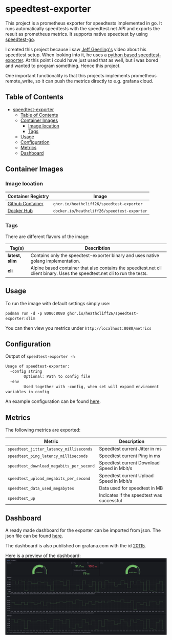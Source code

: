 # speedtest-exporter

This project is a prometheus exporter for speedtests implemented in go.
It runs automatically speedtests with the speedtest.net API and exports the result as prometheus metrics.
It supports native speedtest by using [speedtest-go](https://github.com/showwin/speedtest-go).

I created this project because i saw [Jeff Geerling's](https://github.com/geerlingguy) video about his speedtest setup.
When looking into it, he uses a [python based speedtest-exporter](https://github.com/MiguelNdeCarvalho/speedtest-exporter).
At this point i could have just used that as well, but i was bored and wanted to program something. Hence this project.

One important functionality is that this projects implements prometheus remote_write, so it can push the metrics directly to e.g. grafana cloud.

## Table of Contents

- [speedtest-exporter](#speedtest-exporter)
  - [Table of Contents](#table-of-contents)
  - [Container Images](#container-images)
    - [Image location](#image-location)
    - [Tags](#tags)
  - [Usage](#usage)
  - [Configuration](#configuration)
  - [Metrics](#metrics)
  - [Dashboard](#dashboard)

## Container Images

### Image location

| Container Registry                                                                                      | Image                                       |
| ------------------------------------------------------------------------------------------------------- | ------------------------------------------- |
| [Github Container](https://github.com/users/heathcliff26/packages/container/package/speedtest-exporter) | `ghcr.io/heathcliff26/speedtest-exporter`   |
| [Docker Hub](https://hub.docker.com/repository/docker/heathcliff26/speedtest-exporter)                  | `docker.io/heathcliff26/speedtest-exporter` |

### Tags

There are different flavors of the image:

| Tag(s)           | Describtion                                                                                                                 |
| ---------------- | --------------------------------------------------------------------------------------------------------------------------- |
| **latest, slim** | Contains only the speedtest-exporter binary and uses native golang implementation.                                          |
| **cli**          | Alpine based container that also contains the speedtest.net cli client binary. Uses the speedtest.net cli to run the tests. |

## Usage

To run the image with default settings simply use:
```
podman run -d -p 8080:8080 ghcr.io/heathcliff26/speedtest-exporter:slim
```
You can then view you metrics under `http://localhost:8080/metrics`

## Configuration

Output of `speedtest-exporter -h`
```
Usage of speedtest-exporter:
  -config string
        Optional: Path to config file
  -env
        Used together with -config, when set will expand enviroment variables in config
```
An example configuration can be found [here](configs/example-config.yaml).

## Metrics

The following metrics are exported:

| Metric                                   | Description                                |
| ---------------------------------------- | ------------------------------------------ |
| `speedtest_jitter_latency_milliseconds`  | Speedtest current Jitter in ms             |
| `speedtest_ping_latency_milliseconds`    | Speedtest current Ping in ms               |
| `speedtest_download_megabits_per_second` | Speedtest current Download Speed in Mbit/s |
| `speedtest_upload_megabits_per_second`   | Speedtest current Upload Speed in Mbit/s   |
| `speedtest_data_used_megabytes`          | Data used for speedtest in MB              |
| `speedtest_up`                           | Indicates if the speedtest was successful  |

## Dashboard

A ready made dashboard for the exporter can be imported from json. The json file can be found [here](dashboard/dashboard.json).

The dashboard is also published on grafana.com with the id [20115](https://grafana.com/grafana/dashboards/20115).

Here is a preview of the dashboard:
![](images/dashboard.png)
